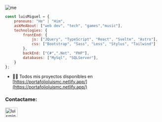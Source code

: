 
![me](https://user-images.githubusercontent.com/80079884/175787356-c49b404b-ae59-4247-a014-e434f18eb4d5.jpg)


```javascript
const luisMiguel = {
    pronouns: "He" | "Him",
    askMeAbout: ["web dev", "tech", "games","music"],
    technologies: {
        frontEnd: {
            js: ["JQuery", "TypeScript", "React", "Svelte", "Astro"],
            css: ["Bootstrap", "Sass", "Less", "Stylus", "Tailwind"]
        },
        backEnd: ["C#",".Net", "PHP"],
        databases: ["MySql", "SQLServer"],
    }
};
```
- 👨‍💻 Todos mis proyectos disponibles en [https://portafolioluismc.netlify.app/](https://portafolioluismc.netlify.app/)

<h3 align="left">Contactame:</h3>
<p align="left">
<a href="https://linkedin.com/in/luismiguelcc" target="blank"><img align="center" src="https://raw.githubusercontent.com/rahuldkjain/github-profile-readme-generator/master/src/images/icons/Social/linked-in-alt.svg" alt="luismiguelcc" height="30" width="40" /></a>
</p>


